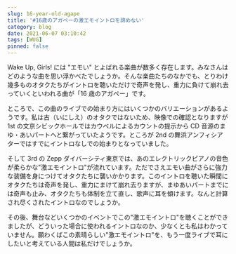 ```yaml
---
slug: 16-year-old-agape
title: '#16歳のアガペーの激エモイントロを諦めない'
category: blog
date: 2021-06-07 03:10:42
tags: [WUG]
pinned: false
---
```


Wake Up, Girls! には "エモい" とよばれる楽曲が数多く存在します。みなさんはどのような曲を思い浮かべたでしょうか。そんな楽曲たちのなかでも、とりわけ幾多ものオタクたちがイントロを聴いただけで奇声を発し、重力に負けて崩れ去っていくといわれる曲が「16 歳のアガペー」です。

ところで、この曲のライブでの始まり方にはいくつかのバリエーションがあるようです。私は古（いにしえ）のオタクではないため、映像での確認となりますが 1st の文京シビックホールではカウベルによるカウントの提示から CD 音源のまゆ・あいパートへと繋がっていたようです。ところが 2nd の舞浜アンフィシアターではすでにイントロなしでの始まりとなっていました。

そして 3rd の Zepp ダイバーシティ東京では、あのエレクトリックピアノの音色が柔らかな"激エモイントロ"が流れています。ただでさえエモい曲がさらに強力な装備を身につけてオタクたちに襲いかかります。このイントロを聴いた瞬間にオタクたちは奇声を発し、重力にまけて崩れ去りますが、まゆあいパートまでには奇声も止み、オタクたちも体制を立て直し、歌声に耳を傾けます。なんと計算され尽くされたイントロなのでしょうか。

その後、舞台などいくつかのイベントでこの"激エモイントロ"を聴くことができましたが、どういった場合に使われるイントロなのか、少なくとも私はわかっていません。願わくばこの素晴らしい"激エモイントロ"を、もう一度ライブで耳にしたいと考えている人間は私だけでしょうか。
